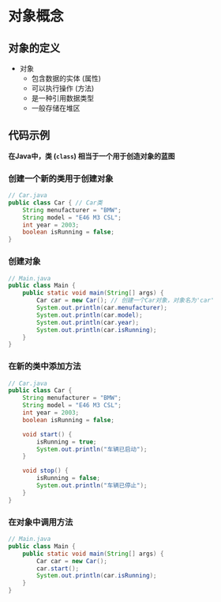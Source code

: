 # 对象概念

## 对象的定义

- 对象
    - 包含数据的实体 (属性)
    - 可以执行操作 (方法)
    - 是一种引用数据类型
    - 一般存储在堆区

## 代码示例

**在Java中，类 (`class`) 相当于一个用于创造对象的蓝图**

### 创建一个新的类用于创建对象

```java
// Car.java
public class Car { // Car类
    String menufacturer = "BMW";
    String model = "E46 M3 CSL";
    int year = 2003;
    boolean isRunning = false;
}
```

### 创建对象

```java
// Main.java
public class Main {
    public static void main(String[] args) {
        Car car = new Car(); // 创建一个Car对象，对象名为'car'
        System.out.println(car.menufacturer);
        System.out.println(car.model);
        System.out.println(car.year);
        System.out.println(car.isRunning);
    }
}
```

### 在新的类中添加方法

```java
// Car.java
public class Car {
    String menufacturer = "BMW";
    String model = "E46 M3 CSL";
    int year = 2003;
    boolean isRunning = false;

    void start() {
        isRunning = true;
        System.out.println("车辆已启动");
    }

    void stop() {
        isRunning = false;
        System.out.println("车辆已停止");
    }
}
```

### 在对象中调用方法

```java
// Main.java
public class Main {
    public static void main(String[] args) {
        Car car = new Car();
        car.start();
        System.out.println(car.isRunning);
    }
}
```